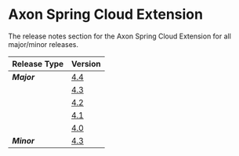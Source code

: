 # Axon Spring Cloud Extension

The release notes section for the Axon Spring Cloud Extension for all major/minor releases.

| Release Type | Version |
| :--- | :--- |
| _**Major**_ | [4.4](rn-springcloud-major-releases.md#release-4-4) |
|  | [4.3](rn-springcloud-major-releases.md#release-4-3) |
|  | [4.2](rn-springcloud-major-releases.md#release-4-2) |
|  | [4.1](rn-springcloud-major-releases.md#release-4-1) |
|  | [4.0](rn-springcloud-major-releases.md#release-4-0) |
| _**Minor**_ | [4.3](rn-springcloud-minor-releases.md#release-4-3) |
